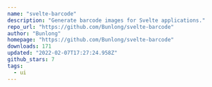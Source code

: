 ```yaml
---
name: "svelte-barcode"
description: "Generate barcode images for Svelte applications."
repo_url: "https://github.com/Bunlong/svelte-barcode"
author: "Bunlong"
homepage: "https://github.com/Bunlong/svelte-barcode"
downloads: 171
updated: "2022-02-07T17:27:24.958Z"
github_stars: 7
tags: 
  - ui
---
```

